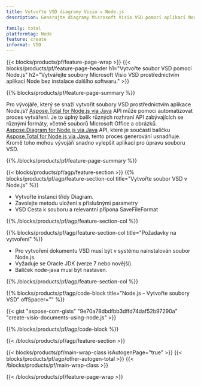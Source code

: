 ```yaml
---
title: Vytvořte VSD diagramy Visio v Node.js
description: Generujte diagramy Microsoft Visio VSD pomocí aplikací Node bez použití sady Microsoft Office.  

family: total
platformtag: Node
feature: create
informat: VSD
---
```

{{< blocks/products/pf/feature-page-wrap >}}
{{< blocks/products/pf/feature-page-header h1="Vytvořte soubor VSD pomocí Node.js" h2="Vytvářejte soubory Microsoft Visio VSD prostřednictvím aplikací Node bez instalace dalšího softwaru." >}}

{{% blocks/products/pf/feature-page-summary %}}

Pro vývojáře, který se snaží vytvořit soubory VSD prostřednictvím aplikace Node.js?  [Aspose.Total for Node.js via Java](https://products.aspose.com/total/cs/nodejs-java/) API může pomoci automatizovat proces vytváření.  Je to úplný balík různých rozhraní API zabývajících se různými formáty, včetně souborů Microsoft Office a obrázků.  [Aspose.Diagram for Node.js via Java](https://products.aspose.com/diagram/cs/nodejs-java/) API, které je součástí balíčku [Aspose.Total for Node.js via Java](https://products.aspose.com/total/cs/nodejs-java/), tento proces generování usnadňuje.  Kromě toho mohou vývojáři snadno vylepšit aplikaci pro úpravu souboru VSD.  

{{% /blocks/products/pf/feature-page-summary %}}

{{< blocks/products/pf/agp/feature-section >}}
{{% blocks/products/pf/agp/feature-section-col title="Vytvořte soubor VSD v Node.js" %}}

- Vytvořte instanci třídy Diagram.
- Zavolejte metodu uložení s příslušnými parametry
- VSD Cesta k souboru a relevantní přípona SaveFileFormat

{{% /blocks/products/pf/agp/feature-section-col %}}

{{% blocks/products/pf/agp/feature-section-col title="Požadavky na vytvoření" %}}

- Pro vytvoření dokumentu VSD musí být v systému nainstalován soubor Node.js.
- Vyžaduje se Oracle JDK (verze 7 nebo novější).
- Balíček node-java musí být nastaven.

{{% /blocks/products/pf/agp/feature-section-col %}}

{{% blocks/products/pf/agp/code-block title="Node.js – Vytvořte soubory VSD" offSpacer="" %}}

{{< gist "aspose-com-gists" "9e70a78dbdfbb3dffd74daf52b97290a" "create-visio-documents-using-node.js" >}}

{{% /blocks/products/pf/agp/code-block %}}

{{< /blocks/products/pf/agp/feature-section >}}

{{< blocks/products/pf/main-wrap-class isAutogenPage="true" >}}
{{< blocks/products/pf/agp/other-autogen-total >}}
{{< /blocks/products/pf/main-wrap-class >}}

{{< /blocks/products/pf/feature-page-wrap >}}
